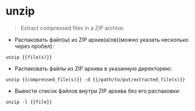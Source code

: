 # unzip

> Extract compressed files in a ZIP archive.

- Распаковать файл(ы) из ZIP архив(a/ов)(можно указать несколько через пробел):

`unzip {{file(s)}}`

- Распаковать файлы из ZIP архива в указанную директорию:

`unzip {{compressed_file(s)}} -d {{/path/to/put/extracted_file(s)}}`

- Вывести список файлов внутри ZIP архива без его распаковки:

`unzip -l {{file}}`
